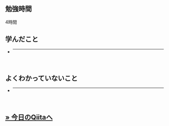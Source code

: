 ## 勉強時間
4時間　<!-- 15分はキリが悪いので繰り下げる -->
<!--　ChatAIにコピペ用
14:00に開始し、（からまで休憩）、18:00に終了した場合の休憩を省いた稼働時間を計算して少数表記で書いてください。カッコ内に時間が書かれていない場合はカッコ内を無視してください。また、無駄を省きたいので必要な情報のみ書いてください。
-->



## 学んだこと
- ****
<br>
<!-- 複数ある場合は***で区切る -->



## よくわかっていないこと
- ****
<br>
<!-- 複数ある場合は***で区切る -->



<!-- paizaラーニング用
## 理解できなかったチャプター
****
- レッスン
  - チャプター
-->


<!--
## 本日の教材
🟣Udemy []()

<br>
-->
**[&raquo; 今日のQiitaへ](https://qiita.com/suzukidog/items/32bf23e34d1dd3dd2e0a)**
---

<!--
> [!NOTE]
> 使用用途例：補足説明や関連情報を提供するとき。

> [!TIP]
> 使用用途例：便利なショートカットやテクニックを共有するとき

> [!IMPORTANT]
> 使用用途例：ユーザーが必ず知っておくべき情報を強調するとき。

> [!WARNING]
> 使用用途例：緊急の対応が必要な事態を通知するとき。

> [!CAUTION]
> 使用用途例：ユーザーが慎重に検討すべき事項を指摘するとき。
-->
